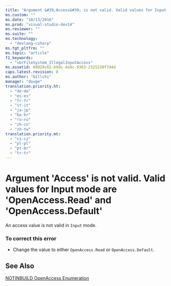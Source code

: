 ```yaml
---
title: "Argument &#39;Access&#39; is not valid. Valid values for Input mode are &#39;OpenAccess.Read&#39; and &#39;OpenAccess.Default&#39;"
ms.custom: ""
ms.date: "10/13/2016"
ms.prod: "visual-studio-dev14"
ms.reviewer: ""
ms.suite: ""
ms.technology: 
  - "devlang-csharp"
ms.tgt_pltfrm: ""
ms.topic: "article"
f1_keywords: 
  - "vbrFileSystem_IllegalInputAccess"
ms.assetid: 60929c62-b9dc-4a9c-9363-2325238f744d
caps.latest.revision: 8
ms.author: "billchi"
manager: "douge"
translation.priority.ht: 
  - "de-de"
  - "es-es"
  - "fr-fr"
  - "it-it"
  - "ja-jp"
  - "ko-kr"
  - "ru-ru"
  - "zh-cn"
  - "zh-tw"
translation.priority.mt: 
  - "cs-cz"
  - "pl-pl"
  - "pt-br"
  - "tr-tr"
---
```

# Argument &#39;Access&#39; is not valid. Valid values for Input mode are &#39;OpenAccess.Read&#39; and &#39;OpenAccess.Default&#39;
An access value is not valid in `Input` mode.  
  
### To correct this error  
  
-   Change the value to either `OpenAccess.Read` or `OpenAccess.Default`.  
  
## See Also  
 [NOTINBUILD OpenAccess Enumeration](http://msdn.microsoft.com/en-us/90e29e92-1535-4754-9951-4579ccc8eda1)